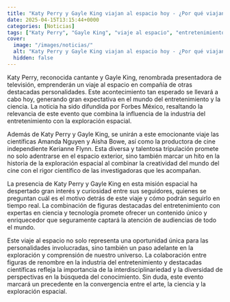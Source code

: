 ```yaml
---
title: "Katy Perry y Gayle King viajan al espacio hoy - ¿Por qué viajan y cómo verlas?"
date: 2025-04-15T13:15:44+0000
categories: [Noticias]
tags: ["Katy Perry", "Gayle King", "viaje al espacio", "entretenimiento", "ciencia", "exploración espacial", "personalidades."]
cover:
  image: "/images/noticias/"
  alt: "Katy Perry y Gayle King viajan al espacio hoy - ¿Por qué viajan y cómo verlas?"
  hidden: false
---
```


Katy Perry, reconocida cantante y Gayle King, renombrada presentadora de televisión, emprenderán un viaje al espacio en compañía de otras destacadas personalidades. Este acontecimiento tan esperado se llevará a cabo hoy, generando gran expectativa en el mundo del entretenimiento y la ciencia. La noticia ha sido difundida por Forbes México, resaltando la relevancia de este evento que combina la influencia de la industria del entretenimiento con la exploración espacial.

Además de Katy Perry y Gayle King, se unirán a este emocionante viaje las científicas Amanda Nguyen y Aisha Bowe, así como la productora de cine independiente Kerianne Flynn. Esta diversa y talentosa tripulación promete no solo adentrarse en el espacio exterior, sino también marcar un hito en la historia de la exploración espacial al combinar la creatividad del mundo del cine con el rigor científico de las investigadoras que les acompañan.

La presencia de Katy Perry y Gayle King en esta misión espacial ha despertado gran interés y curiosidad entre sus seguidores, quienes se preguntan cuál es el motivo detrás de este viaje y cómo podrán seguirlo en tiempo real. La combinación de figuras destacadas del entretenimiento con expertas en ciencia y tecnología promete ofrecer un contenido único y enriquecedor que seguramente captará la atención de audiencias de todo el mundo.

Este viaje al espacio no solo representa una oportunidad única para las personalidades involucradas, sino también un paso adelante en la exploración y comprensión de nuestro universo. La colaboración entre figuras de renombre en la industria del entretenimiento y destacadas científicas refleja la importancia de la interdisciplinariedad y la diversidad de perspectivas en la búsqueda del conocimiento. Sin duda, este evento marcará un precedente en la convergencia entre el arte, la ciencia y la exploración espacial.
